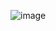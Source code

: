 ![image](https://github.com/LDIrep/film_service/assets/146526496/5702cd86-95ab-411c-924c-84b09ad135df)
